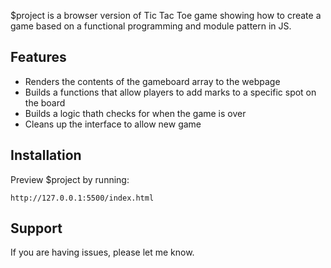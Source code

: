 
$project is a browser version of Tic Tac Toe game showing how to create a game based on a functional programming and module pattern in JS.


Features
--------

- Renders the contents of the gameboard array to the webpage
- Builds a functions that allow players to add marks to a specific spot on the board
- Builds a logic thath checks for when the game is over
- Cleans up the interface to allow new game

Installation
------------

Preview $project by running:

    http://127.0.0.1:5500/index.html 


Support
-------

If you are having issues, please let me know.
